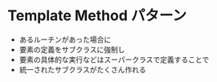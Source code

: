 # Template Method パターン

- あるルーチンがあった場合に
- 要素の定義をサブクラスに強制し
- 要素の具体的な実行などはスーパークラスで定義することで
- 統一されたサブクラスがたくさん作れる
